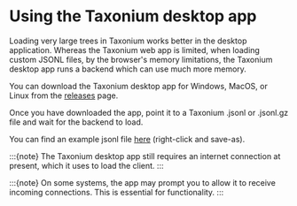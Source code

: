 # Using the Taxonium desktop app

Loading very large trees in Taxonium works better in the desktop application. Whereas the Taxonium web app is limited, when loading custom JSONL files, by the browser's memory limitations, the Taxonium desktop app runs a backend which can use much more memory.

You can download the Taxonium desktop app for Windows, MacOS, or Linux from the [releases](https://github.com/theosanderson/taxonium/releases) page.

Once you have downloaded the app, point it to a Taxonium .jsonl or .jsonl.gz file and wait for the backend to load.

You can find an example jsonl file [here](https://github.com/theosanderson/taxonium/blob/master/taxonium_backend/tfci.jsonl?raw=true) (right-click and save-as).


:::{note}
The Taxonium desktop app still requires an internet connection at present, which it uses to load the client.
:::

:::{note}
On some systems, the app may prompt you to allow it to receive incoming connections. This is essential for functionality.
:::
